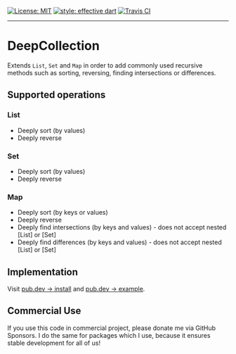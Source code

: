 <a href="https://opensource.org/licenses/MIT"><img src="https://img.shields.io/badge/license-MIT-yellow.svg" alt="License: MIT"></a>
<a href="https://github.com/tenhobi/effective_dart"><img src="https://img.shields.io/badge/style-effective_dart-blue.svg" alt="style: effective dart"></a>
<a href="https://travis-ci.org/github/owczaro/deep_collection"><img src="https://travis-ci.org/owczaro/deep_collection.svg?branch=master" alt="Travis CI"></a>

---


# DeepCollection

Extends `List`, `Set` and `Map` in order to add commonly used recursive methods such as sorting, reversing, finding intersections or differences.

## Supported operations

### List

- Deeply sort (by values)
- Deeply reverse

### Set

- Deeply sort (by values)
- Deeply reverse

### Map

- Deeply sort (by keys or values)
- Deeply reverse
- Deeply find intersections (by keys and values) - does not accept nested [List] or [Set]
- Deeply find differences (by keys and values) - does not accept nested [List] or [Set]


## Implementation

Visit [pub.dev -> install](https://pub.dev/packages/deep_collection/install) and [pub.dev -> example](https://pub.dev/packages/deep_collection/example).


## Commercial Use

If you use this code in commercial project, please donate me via GitHub Sponsors. I do the same for packages which I use, because it ensures stable development for all of us!
